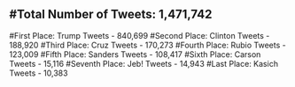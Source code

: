 #Total Number of Tweets: 1,471,742 
---
#First Place: Trump Tweets - 840,699
#Second Place: Clinton Tweets - 188,920
#Third Place: Cruz Tweets - 170,273
#Fourth Place: Rubio Tweets - 123,009
#Fifth Place: Sanders Tweets - 108,417
#Sixth Place: Carson Tweets - 15,116
#Seventh Place: Jeb! Tweets - 14,943
#Last Place: Kasich Tweets - 10,383
